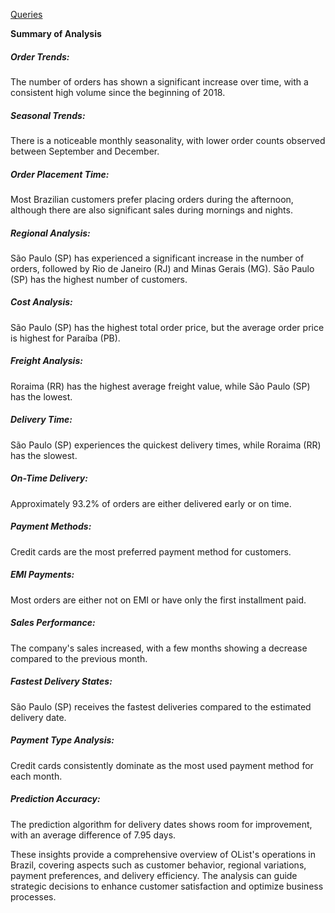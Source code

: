 [Queries](https://console.cloud.google.com/bigquery?sq=149236772561:fe43ee74db3a44908c4b8991251e9299)


__Summary of Analysis__

##### Order Trends:
The number of orders has shown a significant increase over time, with a consistent high volume since the beginning of 2018.

##### Seasonal Trends:
There is a noticeable monthly seasonality, with lower order counts observed between September and December.

##### Order Placement Time:
Most Brazilian customers prefer placing orders during the afternoon, although there are also significant sales during mornings and nights.

##### Regional Analysis:
São Paulo (SP) has experienced a significant increase in the number of orders, followed by Rio de Janeiro (RJ) and Minas Gerais (MG).
São Paulo (SP) has the highest number of customers.

##### Cost Analysis:
São Paulo (SP) has the highest total order price, but the average order price is highest for Paraíba (PB).

##### Freight Analysis:
Roraima (RR) has the highest average freight value, while São Paulo (SP) has the lowest.

##### Delivery Time:
São Paulo (SP) experiences the quickest delivery times, while Roraima (RR) has the slowest.

##### On-Time Delivery:
Approximately 93.2% of orders are either delivered early or on time.

##### Payment Methods:
Credit cards are the most preferred payment method for customers.

##### EMI Payments:
Most orders are either not on EMI or have only the first installment paid.

##### Sales Performance:
The company's sales increased, with a few months showing a decrease compared to the previous month.

##### Fastest Delivery States:
São Paulo (SP) receives the fastest deliveries compared to the estimated delivery date.

##### Payment Type Analysis:
Credit cards consistently dominate as the most used payment method for each month.

##### Prediction Accuracy:
The prediction algorithm for delivery dates shows room for improvement, with an average difference of 7.95 days.


These insights provide a comprehensive overview of OList's operations in Brazil, covering aspects such as customer behavior, regional variations, payment preferences, and delivery efficiency. The analysis can guide strategic decisions to enhance customer satisfaction and optimize business processes.
